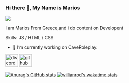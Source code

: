 ### Hi there 👋, My Name is Marios
![](https://cdn.discordapp.com/attachments/947057898842902548/1031579542252441670/a_e9a715fff56f2af42a7bf0fda55fb120.gif)

I am Marios From Greece,and i do content on Developent

Skills: JS / HTML / CSS

- 🔭 I’m currently working on CaveRoleplay. 

[<img src='https://cdn.jsdelivr.net/npm/simple-icons@3.0.1/icons/discord.svg' alt='discord' height='40'>](https://discord.com/users/@930463180189204561)  [<img src='https://cdn.jsdelivr.net/npm/simple-icons@3.0.1/icons/github.svg' alt='github' height='40'>](https://github.com/https://github.com/mkkoro12607)

[![Anurag's GitHub stats](https://github-readme-stats.vercel.app/api?username=mkkoro12607)](https://github.com/anuraghazra/github-readme-stats)
[![willianrod's wakatime stats](https://github-readme-stats.vercel.app/api/wakatimemkkoro12607=willianrod)](https://github.com/anuraghazra/github-readme-stats)
